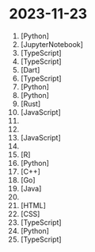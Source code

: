 # 2023-11-23

1. [](https://github.comundefined "A realtime sketch to image demo using LCM and the gradio library.") [Python]
2. [](https://github.comundefined "12 Lessons, Get Started Building with Generative AI 🔗 https://microsoft.github.io/generative-ai-for-beginners/") [JupyterNotebook]
3. [](https://github.comundefined "Crawl a site to generate knowledge files to create your own custom GPT from a URL") [TypeScript]
4. [](https://github.comundefined "A Modern Fullstack E-Commerce Marketplace for Digital Products") [TypeScript]
5. [](https://github.comundefined "AppFlowy is an open-source alternative to Notion. You are in charge of your data and customizations. Built with Flutter and Rust.") [Dart]
6. [](https://github.comundefined "Drop in a screenshot and convert it to clean HTML/Tailwind/JS code") [TypeScript]
7. [](https://github.comundefined "Focus on prompting and generating") [Python]
8. [](https://github.comundefined "Generative Models by Stability AI") [Python]
9. [](https://github.comundefined "A fast, friendly, functional language. Work in progress!") [Rust]
10. [](https://github.comundefined "✯ 一个国内可直连的直播源分享项目 ✯ 🔕 永久免费 直连访问 完整开源 不含广告 完善的台标 直播源支持IPv4/IPv6双栈访问 🔕") [JavaScript]
11. [](https://github.comundefined "A complete computer science study plan to become a software engineer.") 
12. [](https://github.comundefined "All the deals for InfoSec related software/tools this Black Friday") 
13. [](https://github.comundefined "Collection of publicly available IPTV channels from all over the world") [JavaScript]
14. [](https://github.comundefined "Awesome deals on Black Friday: Apps, SaaS, Books, Courses, etc.") 
15. [](https://github.comundefined "Friends don't let friends make certain types of data visualization - What are they and why are they bad.") [R]
16. [](https://github.comundefined "Machine Learning Engineering Guides and Tools") [Python]
17. [](https://github.comundefined "Little AV/EDR bypassing lab for training & learning purposes") [C++]
18. [](https://github.comundefined "Get up and running with Llama 2 and other large language models locally") [Go]
19. [](https://github.comundefined "涵盖了 Spring 框架的核心概念和关键功能，包括控制反转（IOC）容器的使用，面向切面编程（AOP）的原理与实践，事务管理的方式与实现，Spring MVC 的流程与控制器工作机制，以及 Spring 中数据访问、安全、Boot 自动配置等方面的深入研究。此外，它还包含了 Spring 事件机制的应用、高级主题如缓存抽象和响应式编程，以及对 Spring 源码的编程风格与设计模式的深入探讨。") [Java]
20. [](https://github.comundefined "This is a repo with links to everything you'd ever want to learn about data engineering") 
21. [](https://github.comundefined "A neural network that transforms a design mock-up into a static website.") [HTML]
22. [](https://github.comundefined "The Most Complete Angular UI Component Library") [CSS]
23. [](https://github.comundefined "A fancy, easy-to-use and reactive self-hosted docker compose.yaml stack-oriented manager") [TypeScript]
24. [](https://github.comundefined "Streamlined interface for generating images with AI in Krita. Inpaint and outpaint with optional text prompt, no tweaking required.") [Python]
25. [](https://github.comundefined "Make it real") [TypeScript]
